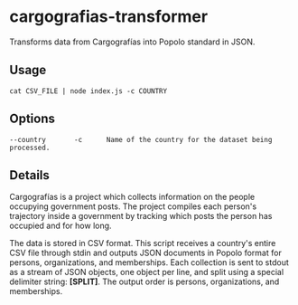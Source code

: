 # cargografias-transformer

Transforms data from Cargografías into Popolo standard in JSON.

## Usage

    cat CSV_FILE | node index.js -c COUNTRY

## Options

    --country       -c      Name of the country for the dataset being processed.

## Details

Cargografías is a project which collects information on the people occupying government posts. The project compiles each person's trajectory inside a government by tracking which posts the person has occupied and for how long.

The data is stored in CSV format. This script receives a country's entire CSV file through stdin and outputs JSON documents in Popolo format for persons, organizations, and memberships. Each collection is sent to stdout as a stream of JSON objects, one object per line, and split using a special delimiter string: **[SPLIT]**. The output order is persons, organizations, and memberships.
